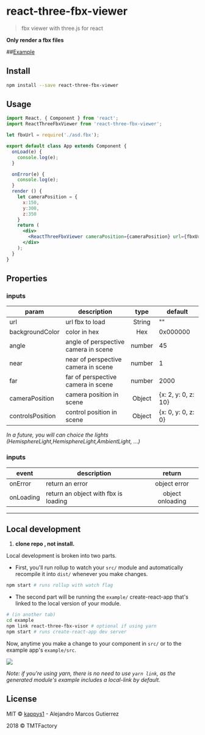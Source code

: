 # react-three-fbx-viewer

> fbx viewer with three.js for react

**Only render a fbx files**

##[Example](https://kappys1.github.io/react-three-fbx-viewer/)
## Install

```bash
npm install --save react-three-fbx-viewer
```

## Usage

```jsx
import React, { Component } from 'react';
import ReactThreeFbxViewer from 'react-three-fbx-viewer';

let fbxUrl = require('./asd.fbx');

export default class App extends Component {
  onLoad(e) {
    console.log(e);
  }

  onError(e) {
    console.log(e);
  }
  render () {
    let cameraPosition = {
      x:150,
      y:300,
      z:350
    }
    return (
      <div>
        <ReactThreeFbxViewer cameraPosition={cameraPosition} url={fbxUrl} onLoading={this.onLoad} onError={this.onError}/>
      </div>
    );
  }
}

```

## Properties

### inputs
| param        | description           | type  | default |
| ------------- | -------------------- | :-----: | ----- |
| url | url fbx to load | String | "" |
| backgroundColor | color in hex | Hex | 0x000000 |
| angle | angle of perspective camera in scene | number | 45 |
| near | near of perspective camera in scene | number | 1 |
| far | far of perspective camera in scene | number | 2000 |
| cameraPosition | camera position in scene | Object | {x: 2, y: 0, z: 10} |
| controlsPosition | control position in scene | Object | {x: 0, y: 0, z: 0} |

*In a future, you will can choice the lights (HemisphereLight,HemisphereLight,AmbientLight, ...)*
### inputs
| event        | description           | return |
| ------------- | -------------------- | :-----: |
| onError | return an error | object  error |
| onLoading | return an object with fbx is loading | object onloading |

---

## Local development

1. **clone repo , not install.**

Local development is broken into two parts.
- First, you'll run rollup to watch your `src/` module and automatically recompile it into `dist/` whenever you make changes.
```bash
npm start # runs rollup with watch flag
```
- The second part will be running the `example/` create-react-app that's linked to the local version of your module.

```bash
# (in another tab)
cd example
npm link react-three-fbx-visor # optional if using yarn
npm start # runs create-react-app dev server
```

Now, anytime you make a change to your component in `src/` or to the example app's `example/src`.

![](https://media.giphy.com/media/12NUbkX6p4xOO4/giphy.gif)

*Note: if you're using yarn, there is no need to use `yarn link`, as the generated module's example includes a local-link by default.*

## License

MIT © [kappys1](https://github.com/kappys1) - Alejandro Marcos Gutierrez


2018 © TMTFactory